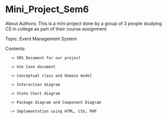 # Mini_Project_Sem6
About Authors: This is a mini project done by a group of 3 people studying CS in college as part of their course assignment.

Topic: Event Management System

Contents:
   
      -> SRS Document for our project
   
      -> Use Case document
   
      -> Conceptual class and Domain model
   
      -> Interaction diagram
   
      -> State Chart diagram
   
      -> Package diagram and Component Diagram
   
      -> Implementation using HTML, CSS, PHP
      

